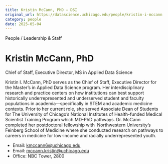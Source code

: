 ```yaml
---
title: Kristin McCann, PhD – DSI
original_url: https://datascience.uchicago.edu/people/kristin-i-mccann
category: people
date: 2025-05-04
---
```


People / Leadership & Staff

# Kristin McCann, PhD

Chief of Staff, Executive Director, MS in Applied Data Science

Kristin I. McCann, PhD serves as the Chief of Staff, Executive Director for the Master’s in Applied Data Science program. Her interdisciplinary research and practice centers on how institutions can best support historically underrepresented and underserved student and faculty populations in academia—specifically in STEM and academic medicine contexts. Prior to her current role, she served Associate Dean of Students for The University of Chicago’s National Institutes of Health-funded Medical Scientist Training Program which MD-PhD pathways. Dr. McCann completed her postdoctoral fellowship with  Northwestern University’s Feinberg School of Medicine where she conducted research on pathways to careers in medicine for low-income and racially underrepresented youth.

* Email: kmccann6@uchicago.edu
* Email: mccann.kristin@uchicago.edu
* Office: NBC Tower, 2800